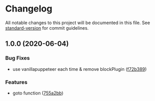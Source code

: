 # Changelog

All notable changes to this project will be documented in this file. See [standard-version](https://github.com/conventional-changelog/standard-version) for commit guidelines.

## 1.0.0 (2020-06-04)


### Bug Fixes

* use vanillapuppeteer each time & remove blockPlugin ([f72b389](https://github.com/wind2sing/puppeteer-bypass/commit/f72b389))


### Features

* goto function ([755a2bb](https://github.com/wind2sing/puppeteer-bypass/commit/755a2bb))
